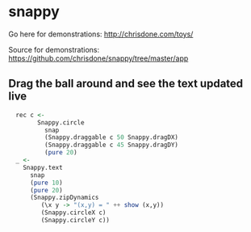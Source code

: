 # snappy

Go here for demonstrations: http://chrisdone.com/toys/

Source for demonstrations: https://github.com/chrisdone/snappy/tree/master/app

## Drag the ball around and see the text updated live

[](http://i.imgur.com/BfZZfDW.gif)

```haskell
  rec c <-
        Snappy.circle
          snap
          (Snappy.draggable c 50 Snappy.dragDX)
          (Snappy.draggable c 45 Snappy.dragDY)
          (pure 20)
  _ <-
    Snappy.text
      snap
      (pure 10)
      (pure 20)
      (Snappy.zipDynamics
         (\x y -> "(x,y) = " ++ show (x,y))
         (Snappy.circleX c)
         (Snappy.circleY c))
```

